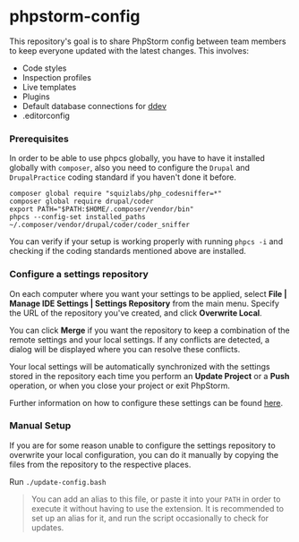 # phpstorm-config

This repository's goal is to share PhpStorm config between team members to keep everyone updated with the latest changes. This involves:
* Code styles
* Inspection profiles
* Live templates
* Plugins
* Default database connections for [ddev](https://github.com/drud/ddev)
* .editorconfig

### Prerequisites

In order to be able to use phpcs globally, you have to have it installed globally with `composer`, also you need to configure the `Drupal` and `DrupalPractice` coding standard if you haven't done it before.

```shell
composer global require "squizlabs/php_codesniffer=*"
composer global require drupal/coder
export PATH="$PATH:$HOME/.composer/vendor/bin"
phpcs --config-set installed_paths ~/.composer/vendor/drupal/coder/coder_sniffer
```

You can verify if your setup is working properly with running `phpcs -i` and checking if the coding standards mentioned above are installed.

### Configure a settings repository
On each computer where you want your settings to be applied, select **File | Manage IDE Settings | Settings Repository** from the main menu. Specify the URL of the repository you've created, and click **Overwrite Local**.

You can click **Merge** if you want the repository to keep a combination of the remote settings and your local settings. If any conflicts are detected, a dialog will be displayed where you can resolve these conflicts.

Your local settings will be automatically synchronized with the settings stored in the repository each time you perform an **Update Project** or a **Push** operation, or when you close your project or exit PhpStorm.

Further information on how to configure these settings can be found [here](https://www.jetbrains.com/help/phpstorm/sharing-your-ide-settings.html#settings-repository).

### Manual Setup

If you are for some reason unable to configure the settings repository to overwrite your local configuration, you can do it manually by copying the files from the repository to the respective places.

Run
`./update-config.bash`

> You can add an alias to this file, or paste it into your `PATH` in order to execute it without having to use the extension. It is recommended to set up an alias for it, and run the script occasionally to check for updates.
